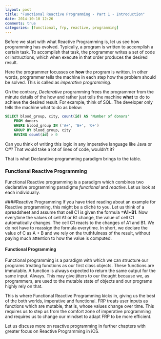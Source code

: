 ```yaml
---
layout: post
title: "Functional Reactive Programming - Part 1 - Introduction"
date: 2014-10-10 12:26
comments: true
categories: [functional, frp, reactive, programming]
---
```

Before we start with what Reactive Programming is, let us see how programming has evolved. Typically, a program is written to accomplish a certain task. To accomplish that task, the programmer writes a set of code or instructions, which when execute in that order produces the desired result. 
<!-- more -->
Here the programmer focusses on **how** the program is written. In other words, programmer tells the machine in each step how the problem should be solved. This is called as *imperative* *programming*.

On the contrary, *Declarative* programming frees the programmer from the minute details of the how and rather just tells the machine **what** to do to achieve the desired result. For example, think of SQL. The developer only tells the machine what to do as below:
```sql
SELECT blood_group, city, count(id) AS "Number of donors" 
	FROM donors 
	WHERE blood_group IN ('A+', 'B+', 'O+') 
	GROUP BY blood_group, city 
	HAVING count(id) > 0
```
Can you think of writing this logic in any imperative language like Java or C#? That would take a lot of lines of code, wouldn't it? 

That is what Declarative programming paradigm brings to the table.

### Functional Reactive Programming
Functional Reactive programming is a paradigm which combines two declarative programming paradigms *functional* and *reactive*. Let us look at each individually.

####Reactive Programming
If you have tried reading about an example for Reactive programming, this might be a cliché to you. Let us think of a spreadsheet and assume that cell C1 is given the formula **=A1+B1**. Now everytime the values of cell A1 or B1 change, the value of cell C1 automatically changes. The cell C1 reacts to the changes of A1 and B1. We do not have to reassign the formula everytime. In short, we declare the value of C as A + B and we rely on the truthfulness of the result, without paying much attention to how the value is computed.

#### Functional Programming
Functional programming is a paradigm with which we can structure our programs treating functions as our first class objects. These functions are immutable. A function is always expected to return the same output for the same input. Always. This may give jitters to our thought because we, as programmers, are used to the mutable state of objects and our programs highly rely on that.

This is where Functional Reactive Programming kicks in, giving us the best of the both worlds, imperative and functional. FRP treats user inputs as functions which are mutable, that is, whose values change over time. This requires us to step us from the comfort zone of imperative programming and requires us to change our mindset to adapt FRP to be more efficient. 

Let us discuss more on reactive programming in further chapters with greater focus on Reactive Programming in iOS. 